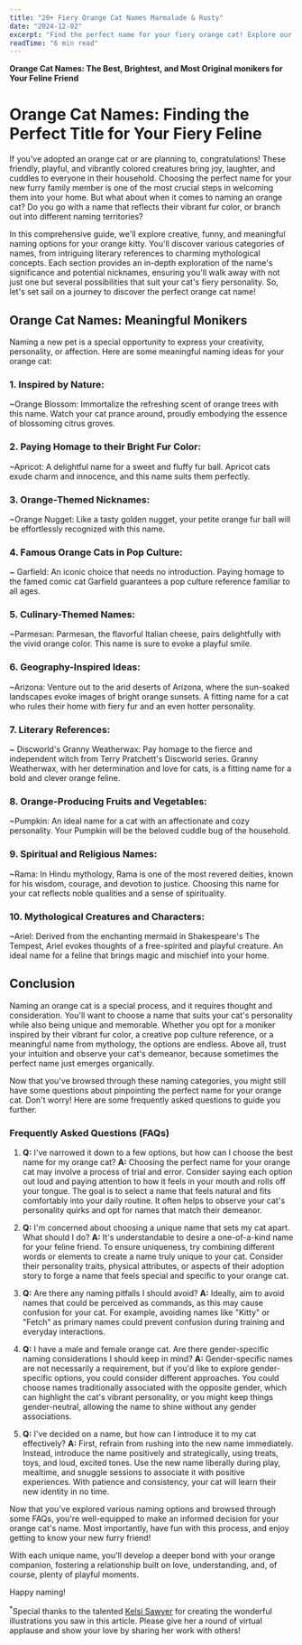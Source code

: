 ```yaml
---
title: "20+ Fiery Orange Cat Names Marmalade & Rusty"
date: "2024-12-02"
excerpt: "Find the perfect name for your fiery orange cat! Explore our list of 20+ fiery and unique orange cat names, inspired by their vibrant color."
readTime: "6 min read"
---
```


**Orange Cat Names: The Best, Brightest, and Most Original monikers for Your Feline Friend** 

# Orange Cat Names: Finding the Perfect Title for Your Fiery Feline

If you've adopted an orange cat or are planning to, congratulations! These friendly, playful, and vibrantly colored creatures bring joy, laughter, and cuddles to everyone in their household. Choosing the perfect name for your new furry family member is one of the most crucial steps in welcoming them into your home. But what about when it comes to naming an orange cat? Do you go with a name that reflects their vibrant fur color, or branch out into different naming territories? 

In this comprehensive guide, we'll explore creative, funny, and meaningful naming options for your orange kitty. You'll discover various categories of names, from intriguing literary references to charming mythological concepts. Each section provides an in-depth exploration of the name's significance and potential nicknames, ensuring you'll walk away with not just one but several possibilities that suit your cat's fiery personality. So, let's set sail on a journey to discover the perfect orange cat name!

## Orange Cat Names: Meaningful Monikers

 Naming a new pet is a special opportunity to express your creativity, personality, or affection. Here are some meaningful naming ideas for your orange cat:

### 1. Inspired by Nature:
~Orange Blossom: Immortalize the refreshing scent of orange trees with this name. Watch your cat prance around, proudly embodying the essence of blossoming citrus groves. 

### 2. Paying Homage to their Bright Fur Color:
~Apricot: A delightful name for a sweet and fluffy fur ball. Apricot cats exude charm and innocence, and this name suits them perfectly. 

### 3. Orange-Themed Nicknames:
~Orange Nugget: Like a tasty golden nugget, your petite orange fur ball will be effortlessly recognized with this name. 

### 4. Famous Orange Cats in Pop Culture:
~ Garfield: An iconic choice that needs no introduction. Paying homage to the famed comic cat Garfield guarantees a pop culture reference familiar to all ages. 

### 5. Culinary-Themed Names:
~Parmesan: Parmesan, the flavorful Italian cheese, pairs delightfully with the vivid orange color. This name is sure to evoke a playful smile. 

### 6. Geography-Inspired Ideas:
~Arizona: Venture out to the arid deserts of Arizona, where the sun-soaked landscapes evoke images of bright orange sunsets. A fitting name for a cat who rules their home with fiery fur and an even hotter personality. 

### 7. Literary References:
~ Discworld's Granny Weatherwax: Pay homage to the fierce and independent witch from Terry Pratchett's Discworld series. Granny Weatherwax, with her determination and love for cats, is a fitting name for a bold and clever orange feline. 

### 8. Orange-Producing Fruits and Vegetables:
~Pumpkin: An ideal name for a cat with an affectionate and cozy personality. Your Pumpkin will be the beloved cuddle bug of the household. 

### 9. Spiritual and Religious Names:
~Rama: In Hindu mythology, Rama is one of the most revered deities, known for his wisdom, courage, and devotion to justice. Choosing this name for your cat reflects noble qualities and a sense of spirituality. 

### 10. Mythological Creatures and Characters:
~Ariel: Derived from the enchanting mermaid in Shakespeare's The Tempest, Ariel evokes thoughts of a free-spirited and playful creature. An ideal name for a feline that brings magic and mischief into your home. 

## Conclusion

Naming an orange cat is a special process, and it requires thought and consideration. You'll want to choose a name that suits your cat's personality while also being unique and memorable. Whether you opt for a moniker inspired by their vibrant fur color, a creative pop culture reference, or a meaningful name from mythology, the options are endless. Above all, trust your intuition and observe your cat's demeanor, because sometimes the perfect name just emerges organically. 

Now that you've browsed through these naming categories, you might still have some questions about pinpointing the perfect name for your orange cat. Don't worry! Here are some frequently asked questions to guide you further. 

### Frequently Asked Questions (FAQs) 

1. **Q:** I've narrowed it down to a few options, but how can I choose the best name for my orange cat?
**A:** Choosing the perfect name for your orange cat may involve a process of trial and error. Consider saying each option out loud and paying attention to how it feels in your mouth and rolls off your tongue. The goal is to select a name that feels natural and fits comfortably into your daily routine. It often helps to observe your cat's personality quirks and opt for names that match their demeanor. 

2. **Q:** I'm concerned about choosing a unique name that sets my cat apart. What should I do?
**A:** It's understandable to desire a one-of-a-kind name for your feline friend. To ensure uniqueness, try combining different words or elements to create a name truly unique to your cat. Consider their personality traits, physical attributes, or aspects of their adoption story to forge a name that feels special and specific to your orange cat. 

3. **Q:** Are there any naming pitfalls I should avoid?
**A:** Ideally, aim to avoid names that could be perceived as commands, as this may cause confusion for your cat. For example, avoiding names like "Kitty" or "Fetch" as primary names could prevent confusion during training and everyday interactions. 

4. **Q:** I have a male and female orange cat. Are there gender-specific naming considerations I should keep in mind?
**A:** Gender-specific names are not necessarily a requirement, but if you'd like to explore gender-specific options, you could consider different approaches. You could choose names traditionally associated with the opposite gender, which can highlight the cat's vibrant personality, or you might keep things gender-neutral, allowing the name to shine without any gender associations. 

5. **Q:** I've decided on a name, but how can I introduce it to my cat effectively?
**A:** First, refrain from rushing into the new name immediately. Instead, introduce the name positively and strategically, using treats, toys, and loud, excited tones. Use the new name liberally during play, mealtime, and snuggle sessions to associate it with positive experiences. With patience and consistency, your cat will learn their new identity in no time. 

Now that you've explored various naming options and browsed through some FAQs, you're well-equipped to make an informed decision for your orange cat's name. Most importantly, have fun with this process, and enjoy getting to know your new furry friend! 

With each unique name, you'll develop a deeper bond with your orange companion, fostering a relationship built on love, understanding, and, of course, plenty of playful moments. 

Happy naming! 

<sup>*</sup>Special thanks to the talented [Kelsi Sawyer](https://www.linkedin.com/in/kelsi-sawyer-b5b42b17/) for creating the wonderful illustrations you saw in this article. Please give her a round of virtual applause and show your love by sharing her work with others!